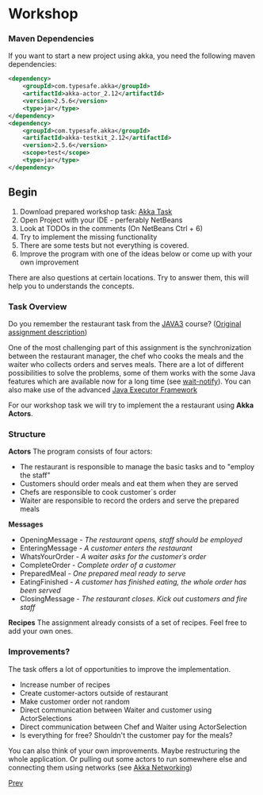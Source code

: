 # Workshop


### Maven Dependencies
If you want to start a new project using akka, you need the following maven dependencies:
```xml
<dependency>
    <groupId>com.typesafe.akka</groupId>
    <artifactId>akka-actor_2.12</artifactId>
    <version>2.5.6</version>
    <type>jar</type>
</dependency>
<dependency>
    <groupId>com.typesafe.akka</groupId>
    <artifactId>akka-testkit_2.12</artifactId>
    <version>2.5.6</version>
    <scope>test</scope>
    <type>jar</type>
</dependency>
```

## Begin

1. Download prepared workshop task: [Akka Task](https://rawgit.com/sebivenlo/akka-workshop2017/master/tutorial/Task.zip)
2. Open Project with your IDE - perferably NetBeans
3. Look at TODOs in the comments (On NetBeans Ctrl + 6)
4. Try to implement the missing functionality
5. There are some tests but not everything is covered.
6. Improve the program with one of the ideas below or come up with your own improvement

There are also questions at certain locations. Try to answer them, this will help you to understands the concepts.

### Task Overview
Do you remember the restaurant task from the [JAVA3](https://java3.fontysvenlo.org) course?
([Original assignment description](https://java3.fontysvenlo.org/material/clab-1_en.pdf))

One of the most challenging part of this assignment is the synchronization between the restaurant manager, the chef who cooks the meals and the waiter who collects orders and serves meals.
There are a lot of different possibilities to solve the problems, some of them works with the some Java features which are available now for a long time (see [wait-notify](https://docs.oracle.com/javase/tutorial/essential/concurrency/guardmeth.html)).
You can also make use of the advanced [Java Executor Framework](https://docs.oracle.com/javase/tutorial/essential/concurrency/executors.html)

For our workshop task we will try to implement the a restaurant using **Akka Actors**.

### Structure

__Actors__
The program consists of four actors: 
* The restaurant is responsible to manage the basic tasks and to "employ the staff"
* Customers should order meals and eat them when they are served
* Chefs are responsible to cook customer´s order
* Waiter are responsible to record the orders and serve the prepared meals

__Messages__
* OpeningMessage - _The restaurant opens, staff should be employed_
* EnteringMessage - _A customer enters the restaurant_
* WhatsYourOrder - _A waiter asks for the customer´s order_
* CompleteOrder - _Complete order of a customer_
* PreparedMeal - _One prepared meal ready to serve_
* EatingFinished - _A customer has finished eating, the whole order has been served_
* ClosingMessage - _The restaurant closes. Kick out customers and fire staff_

__Recipes__
The assignment already consists of a set of recipes. Feel free to add your own ones.

### Improvements?

The task offers a lot of opportunities to improve the implementation.
* Increase number of recipes
* Create customer-actors outside of restaurant
* Make customer order not random
* Direct communication between Waiter and customer using ActorSelections
* Direct communication between Chef and Waiter using ActorSelection
* Is everything for free? Shouldn't the customer pay for the meals?

You can also think of your own improvements. Maybe restructuring the whole application. 
Or pulling out some actors to run somewhere else and connecting them using networks (see [Akka Networking](https://doc.akka.io/docs/akka/2.5/java/index-network.html))

[Prev](concepts.md)
